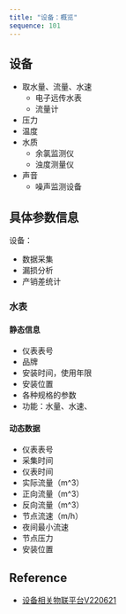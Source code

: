 ```yaml
---
title: "设备：概览"
sequence: 101
---
```


## 设备

- 取水量、流量、水速
  - 电子远传水表
  - 流量计
- 压力
- 温度
- 水质
  - 余氯监测仪
  - 浊度测量仪
- 声音
  - 噪声监测设备

## 具体参数信息

设备：

- 数据采集
- 漏损分析
- 产销差统计

### 水表

#### 静态信息

- 仪表表号
- 品牌
- 安装时间，使用年限
- 安装位置
- 各种规格的参数
- 功能：水量、水速、

#### 动态数据

- 仪表表号
- 采集时间
- 仪表时间
- 实际流量（m^3）
- 正向流量（m^3）
- 反向流量（m^3）
- 节点流速（m/h）
- 夜间最小流速
- 节点压力
- 安装位置

## Reference

- [设备相关物联平台V220621](https://www.yuque.com/u32025933/xrt2zf/zlg3g0)
